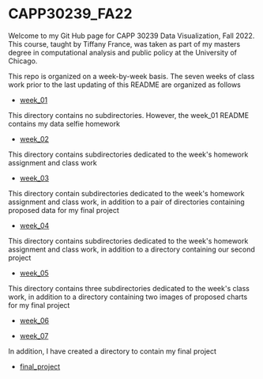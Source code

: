 # CAPP30239_FA22

Welcome to my Git Hub page for CAPP 30239 Data Visualization, Fall 2022. This course, taught by Tiffany France, was taken as part of my masters degree in computational analysis and public policy at the University of Chicago.

This repo is organized on a week-by-week basis. The seven weeks of class work prior to the last updating of this README are organized as follows

- [week_01](https://github.com/marcdloeb/CAPP30239_FA22/tree/main/week_01)

This directory contains no subdirectories. However, the week_01 README contains my data selfie homework

- [week_02](https://github.com/marcdloeb/CAPP30239_FA22/tree/main/week_02)

This directory contains subdirectories dedicated to the week's homework assignment and class work

- [week_03](https://github.com/marcdloeb/CAPP30239_FA22/tree/main/week_03)

This directory contain subdirectories dedicated to the week's homework assignment and class work, in addition to a pair of directories containing proposed data for my final project

- [week_04](https://github.com/marcdloeb/CAPP30239_FA22/tree/main/week_04)

This directory contains subdirectories dedicated to the week's homework assignment and class work, in addition to a directory containing our second project

- [week_05](https://github.com/marcdloeb/CAPP30239_FA22/tree/main/week_05)

This directory contains three subdirectories dedicated to the week's class work, in addition to a directory containing two images of proposed charts for my final project

- [week_06](https://github.com/marcdloeb/CAPP30239_FA22/tree/main/week_06)

- [week_07](https://github.com/marcdloeb/CAPP30239_FA22/tree/main/week_07)

In addition, I have created a directory to contain my final project

- [final_project](https://github.com/marcdloeb/CAPP30239_FA22/tree/main/final_project)
